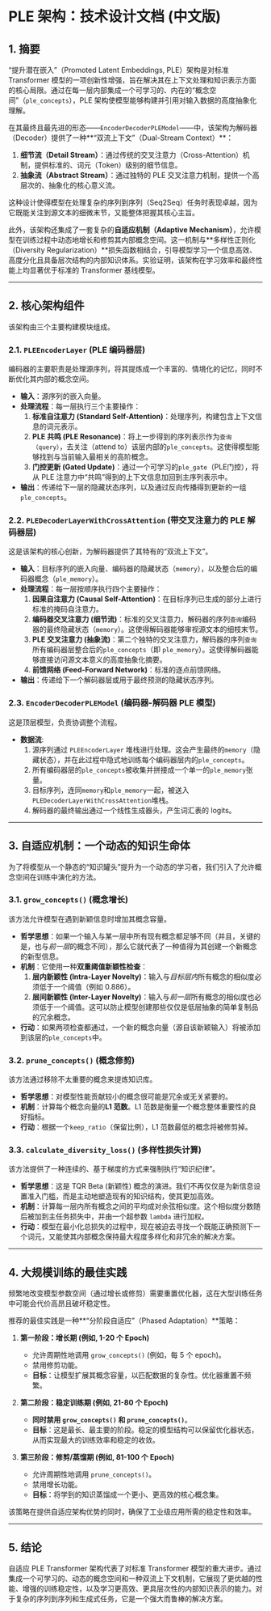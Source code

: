 # PLE 架构：技术设计文档 (中文版)

## 1. 摘要

“提升潜在嵌入”（Promoted Latent Embeddings, PLE）架构是对标准 Transformer 模型的一项创新性增强，旨在解决其在上下文处理和知识表示方面的核心局限。通过在每一层内部集成一个可学习的、内在的“概念空间”（`ple_concepts`），PLE 架构使模型能够构建并引用对输入数据的高度抽象化理解。

在其最终且最先进的形态——`EncoderDecoderPLEModel`——中，该架构为解码器（Decoder）提供了一种**“双流上下文”（Dual-Stream Context）**：
1.  **细节流（Detail Stream）**：通过传统的交叉注意力（Cross-Attention）机制，提供标准的、词元（Token）级别的细节信息。
2.  **抽象流（Abstract Stream）**：通过独特的 PLE 交叉注意力机制，提供一个高层次的、抽象化的核心意义流。

这种设计使得模型在处理复杂的序列到序列（Seq2Seq）任务时表现卓越，因为它既能关注到源文本的细微末节，又能整体把握其核心主旨。

此外，该架构还集成了一套复杂的**自适应机制（Adaptive Mechanism）**，允许模型在训练过程中动态地增长和修剪其内部概念空间。这一机制与**多样性正则化（Diversity Regularization）**损失函数相结合，引导模型学习一个信息高效、高度分化且具备层次结构的内部知识体系。实验证明，该架构在学习效率和最终性能上均显著优于标准的 Transformer 基线模型。

---

## 2. 核心架构组件

该架构由三个主要构建模块组成。

### 2.1. `PLEEncoderLayer` (PLE 编码器层)

编码器的主要职责是处理源序列，将其提炼成一个丰富的、情境化的记忆，同时不断优化其内部的概念空间。

-   **输入**：源序列的嵌入向量。
-   **处理流程**：每一层执行三个主要操作：
    1.  **标准自注意力 (Standard Self-Attention)**：处理序列，构建包含上下文信息的词元表示。
    2.  **PLE 共鸣 (PLE Resonance)**：将上一步得到的序列表示作为`查询（query）`，去关注（attend to）该层内部的`ple_concepts`。这使得模型能够找到与当前输入最相关的高阶概念。
    3.  **门控更新 (Gated Update)**：通过一个可学习的`ple_gate`（PLE门控），将从 PLE 注意力中“共鸣”得到的上下文信息加回到主序列表示中。
-   **输出**：传递给下一层的隐藏状态序列，以及通过反向传播得到更新的一组`ple_concepts`。

### 2.2. `PLEDecoderLayerWithCrossAttention` (带交叉注意力的 PLE 解码器层)

这是该架构的核心创新，为解码器提供了其特有的“双流上下文”。

-   **输入**：目标序列的嵌入向量、编码器的隐藏状态（`memory`），以及整合后的编码器概念（`ple_memory`）。
-   **处理流程**：每一层按顺序执行四个主要操作：
    1.  **因果自注意力 (Causal Self-Attention)**：在目标序列已生成的部分上进行标准的掩码自注意力。
    2.  **编码器交叉注意力 (细节流)**：标准的交叉注意力，解码器的序列`查询`编码器的最终隐藏状态（`memory`）。这使得解码器能够审视源文本的细枝末节。
    3.  **PLE 交叉注意力 (抽象流)**：第二个独特的交叉注意力，解码器的序列`查询`所有编码器层整合后的`ple_concepts`（即 `ple_memory`）。这使得解码器能够直接访问源文本意义的高度抽象化摘要。
    4.  **前馈网络 (Feed-Forward Network)**：标准的逐点前馈网络。
-   **输出**：传递给下一个解码器层或用于最终预测的隐藏状态序列。

### 2.3. `EncoderDecoderPLEModel` (编码器-解码器 PLE 模型)

这是顶层模型，负责协调整个流程。

-   **数据流**:
    1.  源序列通过 `PLEEncoderLayer` 堆栈进行处理。这会产生最终的`memory`（隐藏状态），并在此过程中隐式地训练每个编码器层内的`ple_concepts`。
    2.  所有编码器层的`ple_concepts`被收集并拼接成一个单一的`ple_memory`张量。
    3.  目标序列，连同`memory`和`ple_memory`一起，被送入`PLEDecoderLayerWithCrossAttention`堆栈。
    4.  解码器的最终输出通过一个线性生成器头，产生词汇表的 logits。

---

## 3. 自适应机制：一个动态的知识生命体

为了将模型从一个静态的“知识罐头”提升为一个动态的学习者，我们引入了允许概念空间在训练中演化的方法。

### 3.1. `grow_concepts()` (概念增长)

该方法允许模型在遇到新颖信息时增加其概念容量。

-   **哲学思想**：如果一个输入与某一层中所有现有概念都足够不同（并且，关键的是，也与*前一层*的概念不同），那么它就代表了一种值得为其创建一个新概念的新型信息。
-   **机制**：它使用一种**双重阈值新颖性检查**：
    1.  **层内新颖性 (Intra-Layer Novelty)**：输入与*目标层内*所有概念的相似度必须低于一个阈值（例如 0.886）。
    2.  **层间新颖性 (Inter-Layer Novelty)**：输入与*前一层*所有概念的相似度也必须低于一个阈值。这可以防止模型创建那些仅仅是低层抽象的简单复制品的冗余概念。
-   **行动**：如果两项检查都通过，一个新的概念向量（源自该新颖输入）将被添加到该层的`ple_concepts`中。

### 3.2. `prune_concepts()` (概念修剪)

该方法通过移除不太重要的概念来提炼知识库。

-   **哲学思想**：对模型性能贡献较小的概念很可能是冗余或无关紧要的。
-   **机制**：计算每个概念向量的**L1 范数**。L1 范数是衡量一个概念整体重要性的良好指标。
-   **行动**：根据一个`keep_ratio`（保留比例），L1 范数最低的概念将被修剪掉。

### 3.3. `calculate_diversity_loss()` (多样性损失计算)

该方法提供了一种连续的、基于梯度的方式来强制执行“知识纪律”。

-   **哲学思想**：这是 TQR Beta (新颖性) 概念的演进。我们不再仅仅是为新信息设置准入门槛，而是主动地塑造现有的知识结构，使其更加高效。
-   **机制**：计算每一层内所有概念之间的平均成对余弦相似度。这个相似度分数随后被加到主任务损失中，并由一个超参数 `lambda` 进行加权。
-   **行动**：模型在最小化总损失的过程中，现在被迫去寻找一个既能正确预测下一个词元，又能使其内部概念保持最大程度多样化和非冗余的解决方案。

---

## 4. 大规模训练的最佳实践

频繁地改变模型参数空间（通过增长或修剪）需要重置优化器，这在大型训练任务中可能会代价高昂且破坏稳定性。

推荐的最佳实践是一种**“分阶段自适应”（Phased Adaptation）**策略：

1.  **第一阶段：增长期 (例如, 1-20 个 Epoch)**
    -   允许周期性地调用 `grow_concepts()` (例如，每 5 个 epoch)。
    -   禁用修剪功能。
    -   **目标**：让模型扩展其概念容量，以匹配数据的复杂性。优化器重置不频繁。

2.  **第二阶段：稳定训练期 (例如, 21-80 个 Epoch)**
    -   **同时禁用 `grow_concepts()` 和 `prune_concepts()`**。
    -   **目标**：这是最长、最主要的阶段。稳定的模型结构可以保留优化器状态，从而实现最大的训练效率和稳定的收敛。

3.  **第三阶段：修剪/蒸馏期 (例如, 81-100 个 Epoch)**
    -   允许周期性地调用 `prune_concepts()`。
    -   禁用增长功能。
    -   **目标**：将学到的知识蒸馏成一个更小、更高效的核心概念集。

该策略在提供自适应架构优势的同时，确保了工业级应用所需的稳定性和效率。

---

## 5. 结论

自适应 PLE Transformer 架构代表了对标准 Transformer 模型的重大进步。通过集成一个可学习的、动态的概念空间和一种双流上下文机制，它展现了更优越的性能、增强的训练稳定性，以及学习更高效、更具层次性的内部知识表示的能力。对于复杂的序列到序列和生成式任务，它是一个强大而鲁棒的解决方案。
